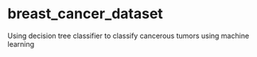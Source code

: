 # breast_cancer_dataset
Using decision tree classifier to classify cancerous tumors using machine learning
